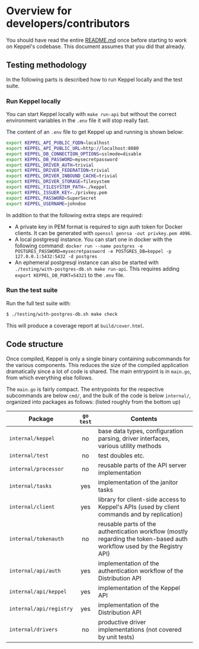 # Overview for developers/contributors

You should have read the entire [README.md](./README.md) once before starting
to work on Keppel's codebase. This document assumes that you did that already.

## Testing methodology

In the following parts is described how to run Keppel locally and the test suite.

### Run Keppel locally

You can start Keppel locally with `make run-api` but without the correct environment variables in the `.env` file it will stop really fast.

The content of an `.env` file to get Keppel up and running is shown below:

```bash
export KEPPEL_API_PUBLIC_FQDN=localhost
export KEPPEL_API_PUBLIC_URL=http://localhost:8080
export KEPPEL_DB_CONNECTION_OPTIONS=sslmode=disable
export KEPPEL_DB_PASSWORD=mysecretpassword
export KEPPEL_DRIVER_AUTH=trivial
export KEPPEL_DRIVER_FEDERATION=trivial
export KEPPEL_DRIVER_INBOUND_CACHE=trivial
export KEPPEL_DRIVER_STORAGE=filesystem
export KEPPEL_FILESYSTEM_PATH=./keppel
export KEPPEL_ISSUER_KEY=./privkey.pem
export KEPPEL_PASSWORD=SuperSecret
export KEPPEL_USERNAME=johndoe
```

In addition to that the following extra steps are required:
- A private key in PEM format is required to sign auth token for Docker clients. It can be generated with `openssl genrsa -out privkey.pem 4096`.
- A local postgresql instance. You can start one in docker with the following command: `docker run --name postgres -e POSTGRES_PASSWORD=mysecretpassword -e POSTGRES_DB=keppel -p 127.0.0.1:5432:5432 -d postgres`
- An ephemeral postgresql instance can also be started with `./testing/with-postgres-db.sh make run-api`. This requires adding `export KEPPEL_DB_PORT=54321` to the `.env` file.

### Run the test suite

Run the full test suite with:

```sh
$ ./testing/with-postgres-db.sh make check
```

This will produce a coverage report at `build/cover.html`.

## Code structure

Once compiled, Keppel is only a single binary containing subcommands for the various components. This reduces the size of
the compiled application dramatically since a lot of code is shared. The main entrypoint is in `main.go`, from which
everything else follows.

The `main.go` is fairly compact. The entrypoints for the respective subcommands are below `cmd/`, and the bulk of the
code is below `internal/`, organized into packages as follows: (listed roughly from the bottom up)

| Package | `go test` | Contents |
| --- | :---: | --- |
| `internal/keppel` | no | base data types, configuration parsing, driver interfaces, various utility methods |
| `internal/test` | no | test doubles etc. |
| `internal/processor` | no | reusable parts of the API server implementation |
| `internal/tasks` | yes | implementation of the janitor tasks |
| `internal/client` | yes | library for client-side access to Keppel's APIs (used by client commands and by replication) |
| `internal/tokenauth` | no | reusable parts of the authentication workflow (mostly regarding the token-based auth workflow used by the Registry API) |
| `internal/api/auth` | yes | implementation of the authentication workflow of the Distribution API |
| `internal/api/keppel` | yes | implementation of the Keppel API |
| `internal/api/registry` | yes | implementation of the Distribution API |
| `internal/drivers` | no | productive driver implementations (not covered by unit tests) |
